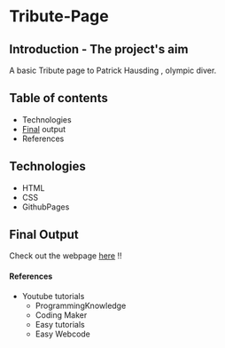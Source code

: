 # Tribute-Page


## Introduction - The project's aim
A basic Tribute page to Patrick Hausding , olympic diver.


## Table of contents

* Technologies
* [Final](https://kannakinatsenet.github.io/Tribute-Page/) output
* References


## Technologies
* HTML
* CSS
* GithubPages

## Final Output
Check out the webpage [here](https://kannakinatsenet.github.io/Tribute-Page/) !!





#### References
* Youtube tutorials
    * ProgrammingKnowledge
    * Coding Maker
    * Easy tutorials
    * Easy Webcode
    
    
